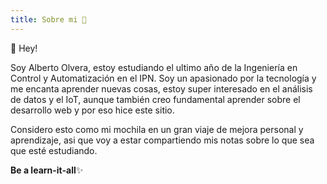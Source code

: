 ```yaml
---
title: Sobre mi 🚀
---
```

👋 Hey!

Soy Alberto Olvera, estoy estudiando el ultimo año de la Ingeniería en Control y Automatización en el IPN. Soy un apasionado por la tecnología y me encanta aprender nuevas cosas, estoy super interesado en el análisis de datos y el IoT, aunque también creo fundamental aprender sobre el desarrollo web y por eso hice este sitio. 

Considero esto como mi mochila en un gran viaje de mejora personal y aprendizaje, asi que voy a estar compartiendo mis notas sobre lo que sea que esté estudiando.

**Be a learn-it-all**✨
